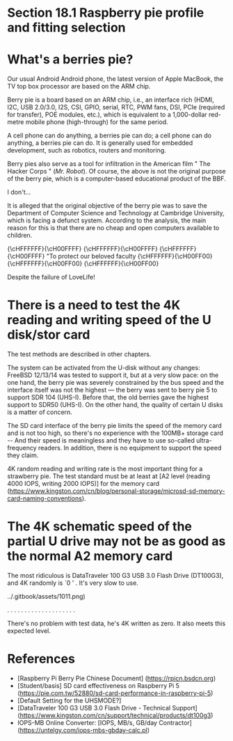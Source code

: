 # Section 18.1 Raspberry pie profile and fitting selection

# What's a berries pie?

Our usual Android Android phone, the latest version of Apple MacBook, the TV top box processor are based on the ARM chip.

Berry pie is a board based on an ARM chip, i.e., an interface rich (HDMI, I2C, USB 2.0/3.0, I2S, CSI, GPIO, serial, RTC, PWM fans, DSI, PCIe (required for transfer), POE modules, etc.), which is equivalent to a 1,000-dollar red-metre mobile phone (high-through) for the same period.

A cell phone can do anything, a berries pie can do; a cell phone can do anything, a berries pie can do. It is generally used for embedded development, such as robotics, routers and monitoring.

Berry pies also serve as a tool for infiltration in the American film " The Hacker Corps " (*Mr. Robot*). Of course, the above is not the original purpose of the berry pie, which is a computer-based educational product of the BBF.

I don't...

It is alleged that the original objective of the berry pie was to save the Department of Computer Science and Technology at Cambridge University, which is facing a defunct system. According to the analysis, the main reason for this is that there are no cheap and open computers available to children.

{\cHFFFFFF}{\cH00FFFF} {\cHFFFFFF}{\cH00FFFF} {\cHFFFFFF}{\cH00FFFF} "To protect our beloved faculty {\cHFFFFFF}{\cH00FF00} {\cHFFFFFF}{\cH00FF00} {\cHFFFFFF}{\cH00FF00}

Despite the failure of LoveLife!


# There is a need to test the 4K reading and writing speed of the U disk/stor card

The test methods are described in other chapters.

The system can be activated from the U-disk without any changes: FreeBSD 12/13/14 was tested to support it, but at a very slow pace: on the one hand, the berry pie was severely constrained by the bus speed and the interface itself was not the highest — the berry was sent to berry pie 5 to support SDR 104 (UHS-I). Before that, the old berries gave the highest support to SDR50 (UHS-I). On the other hand, the quality of certain U disks is a matter of concern.

The SD card interface of the berry pie limits the speed of the memory card and is not too high, so there's no experience with the 100MB+ storage card -- And their speed is meaningless and they have to use so-called ultra-frequency readers. In addition, there is no equipment to support the speed they claim.

4K random reading and writing rate is the most important thing for a strawberry pie. The test standard must be at least at [A2 level (reading 4000 IOPS, writing 2000 IOPS)] for the memory card (https://www.kingston.com/cn/blog/personal-storage/microsd-sd-memory-card-naming-conventions).

# The 4K schematic speed of the partial U drive may not be as good as the normal A2 memory card

The most ridiculous is DataTraveler 100 G3 USB 3.0 Flash Drive (DT100G3), and 4K randomly is `0 ' . It's very slow to use.

../.gitbook/assets/1011.png)

. . . . . . . . . . . . . . . . . . . .

There's no problem with test data, he's 4K written as zero. It also meets this expected level.

# References

- [Raspberry Pi Berry Pie Chinese Document] (https://rpicn.bsdcn.org)
- [Student/basis] SD card effectiveness on Raspberry Pi 5 (https://pie.com.tw/52880/sd-card-performance-in-raspberry-pi-5)
- [Default Setting for the UHSMODE?]
- [DataTraveler 100 G3 USB 3.0 Flash Drive - Technical Support] (https://www.kingston.com/cn/support/technical/products/dt100g3)
- IOPS-MB Online Converter: [IOPS, MB/s, GB/day Contractor] (https://untelgy.com/iops-mbs-gbday-calc.pl)

